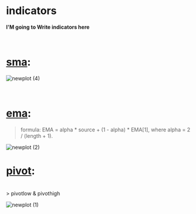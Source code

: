 # indicators
**I'M going to Write indicators here**

<br/>


#  [**sma**](https://github.com/mohder79/indicators/blob/main/sma.py):
![newplot (4)](https://user-images.githubusercontent.com/102425717/179373947-69baba66-2154-4791-a328-22ed392089c3.png)



<br/>

# [**ema**](https://github.com/mohder79/indicators/blob/main/ema.py):

> formula: EMA = alpha * source + (1 - alpha) * EMA[1], where alpha = 2 / (length + 1). <br/>


![newplot (2)](https://user-images.githubusercontent.com/102425717/179373801-4bb3438a-9ac3-4243-b04e-0e76658f1c2a.png)
<br/>


# [**pivot**](https://github.com/mohder79/indicators/blob/main/Pivot):
<br/>
> pivotlow & pivothigh



![newplot (1)](https://user-images.githubusercontent.com/102425717/179373724-0809672b-b4e8-4fe3-b519-90eaa2e18293.png)


